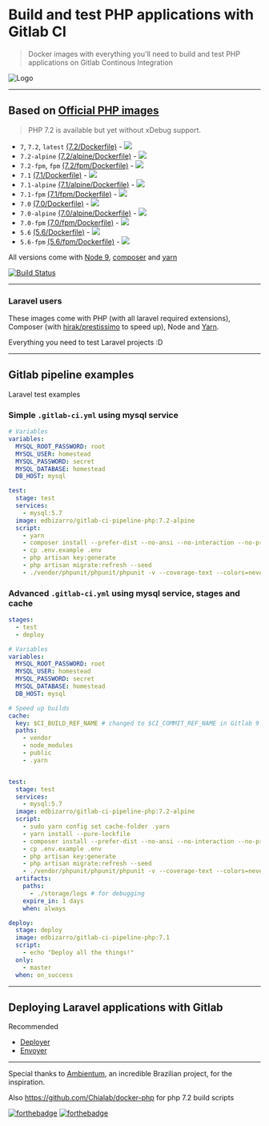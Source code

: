 # Build and test PHP applications with Gitlab CI

> Docker images with everything you'll need to build and test PHP applications on Gitlab Continous Integration

![Logo](https://raw.githubusercontent.com/edbizarro/gitlab-ci-pipeline-php/master/gitlab-ci-pipeline-php.png)

---

## Based on [Official PHP images](https://hub.docker.com/_/php/)

> PHP 7.2 is available but yet without xDebug support.

- ```7```, ```7.2```, ```latest``` [(7.2/Dockerfile)](https://github.com/edbizarro/gitlab-ci-pipeline-php/blob/master/php/7.2/Dockerfile) - [![](https://images.microbadger.com/badges/image/edbizarro/gitlab-ci-pipeline-php:7.2.svg)](https://microbadger.com/images/edbizarro/gitlab-ci-pipeline-php:7.2 "Get your own image badge on microbadger.com")
- ```7.2-alpine``` [(7.2/alpine/Dockerfile)](https://github.com/edbizarro/gitlab-ci-pipeline-php/blob/master/php/7.2/alpine/Dockerfile) - [![](https://images.microbadger.com/badges/image/edbizarro/gitlab-ci-pipeline-php:7.2-alpine.svg)](https://microbadger.com/images/edbizarro/gitlab-ci-pipeline-php:7.2-alpine "Get your own image badge on microbadger.com")
- ```7.2-fpm```, ```fpm``` [(7.2/fpm/Dockerfile)](https://github.com/edbizarro/gitlab-ci-pipeline-php/blob/master/php/7.2/fpm/Dockerfile) - [![](https://images.microbadger.com/badges/image/edbizarro/gitlab-ci-pipeline-php:7.2-fpm.svg)](https://microbadger.com/images/edbizarro/gitlab-ci-pipeline-php:7.2-fpm "Get your own image badge on microbadger.com")
- ```7.1``` [(7.1/Dockerfile)](https://github.com/edbizarro/gitlab-ci-pipeline-php/blob/master/php/7.1/Dockerfile) - [![](https://images.microbadger.com/badges/image/edbizarro/gitlab-ci-pipeline-php.svg)](https://microbadger.com/images/edbizarro/gitlab-ci-pipeline-php "Get your own image badge on microbadger.com")
- ```7.1-alpine``` [(7.1/alpine/Dockerfile)](https://github.com/edbizarro/gitlab-ci-pipeline-php/blob/master/php/7.1/alpine/Dockerfile) - [![](https://images.microbadger.com/badges/image/edbizarro/gitlab-ci-pipeline-php:7.1-alpine.svg)](https://microbadger.com/images/edbizarro/gitlab-ci-pipeline-php:7.1-alpine "Get your own image badge on microbadger.com")
- ```7.1-fpm``` [(7.1/fpm/Dockerfile)](https://github.com/edbizarro/gitlab-ci-pipeline-php/blob/master/php/7.1/fpm/Dockerfile) - [![](https://images.microbadger.com/badges/image/edbizarro/gitlab-ci-pipeline-php:7.1-fpm.svg)](https://microbadger.com/images/edbizarro/gitlab-ci-pipeline-php:7.1-fpm "Get your own image badge on microbadger.com")
- ```7.0``` [(7.0/Dockerfile)](https://github.com/edbizarro/gitlab-ci-pipeline-php/blob/master/php/7.0/Dockerfile) - [![](https://images.microbadger.com/badges/image/edbizarro/gitlab-ci-pipeline-php:7.0.svg)](https://microbadger.com/images/edbizarro/gitlab-ci-pipeline-php:7.0 "Get your own image badge on microbadger.com")
- ```7.0-alpine``` [(7.0/alpine/Dockerfile)](https://github.com/edbizarro/gitlab-ci-pipeline-php/blob/master/php/7.0/alpine/Dockerfile) - [![](https://images.microbadger.com/badges/image/edbizarro/gitlab-ci-pipeline-php:7.0-alpine.svg)](https://microbadger.com/images/edbizarro/gitlab-ci-pipeline-php:7.0-alpine "Get your own image badge on microbadger.com")
- ```7.0-fpm``` [(7.0/fpm/Dockerfile)](https://github.com/edbizarro/gitlab-ci-pipeline-php/blob/master/php/7.0/fpm/Dockerfile) - [![](https://images.microbadger.com/badges/image/edbizarro/gitlab-ci-pipeline-php:7.0-fpm.svg)](https://microbadger.com/images/edbizarro/gitlab-ci-pipeline-php:7.0-fpm "Get your own image badge on microbadger.com")
- ```5.6``` [(5.6/Dockerfile)](https://github.com/edbizarro/gitlab-ci-pipeline-php/blob/master/php/5.6/Dockerfile) -  [![](https://images.microbadger.com/badges/image/edbizarro/gitlab-ci-pipeline-php:5.6.svg)](https://microbadger.com/images/edbizarro/gitlab-ci-pipeline-php:5.6 "Get your own image badge on microbadger.com")
- ```5.6-fpm``` [(5.6/fpm/Dockerfile)](https://github.com/edbizarro/gitlab-ci-pipeline-php/blob/master/php/5.6/fpm/Dockerfile) -  [![](https://images.microbadger.com/badges/image/edbizarro/gitlab-ci-pipeline-php:5.6-fpm.svg)](https://microbadger.com/images/edbizarro/gitlab-ci-pipeline-php:5.6-fpm "Get your own image badge on microbadger.com")

All versions come with [Node 9](https://nodejs.org/en/), [composer](https://getcomposer.org/) and [yarn](https://yarnpkg.com)

[![Build Status](https://semaphoreci.com/api/v1/edbizarro/gitlab-ci-pipeline-php/branches/master/badge.svg)](https://semaphoreci.com/edbizarro/gitlab-ci-pipeline-php)

---

### Laravel users

These images come with PHP (with all laravel required extensions), Composer (with [hirak/prestissimo](https://github.com/hirak/prestissimo) to speed up), Node and [Yarn](https://yarnpkg.com).

Everything you need to test Laravel projects :D

---

## Gitlab pipeline examples

Laravel test examples

### Simple ```.gitlab-ci.yml``` using mysql service

```yaml
# Variables
variables:
  MYSQL_ROOT_PASSWORD: root
  MYSQL_USER: homestead
  MYSQL_PASSWORD: secret
  MYSQL_DATABASE: homestead
  DB_HOST: mysql

test:
  stage: test
  services:
    - mysql:5.7
  image: edbizarro/gitlab-ci-pipeline-php:7.2-alpine
  script:
    - yarn
    - composer install --prefer-dist --no-ansi --no-interaction --no-progress --no-scripts
    - cp .env.example .env
    - php artisan key:generate
    - php artisan migrate:refresh --seed
    - ./vendor/phpunit/phpunit/phpunit -v --coverage-text --colors=never --stderr
```

### Advanced ```.gitlab-ci.yml``` using mysql service, stages and cache

```yaml
stages:
  - test
  - deploy

# Variables
variables:
  MYSQL_ROOT_PASSWORD: root
  MYSQL_USER: homestead
  MYSQL_PASSWORD: secret
  MYSQL_DATABASE: homestead
  DB_HOST: mysql

# Speed up builds
cache:
  key: $CI_BUILD_REF_NAME # changed to $CI_COMMIT_REF_NAME in Gitlab 9.x
  paths:
    - vendor
    - node_modules
    - public
    - .yarn


test:
  stage: test
  services:
    - mysql:5.7
  image: edbizarro/gitlab-ci-pipeline-php:7.2-alpine
  script:
    - sudo yarn config set cache-folder .yarn
    - yarn install --pure-lockfile
    - composer install --prefer-dist --no-ansi --no-interaction --no-progress --no-scripts
    - cp .env.example .env
    - php artisan key:generate
    - php artisan migrate:refresh --seed
    - ./vendor/phpunit/phpunit/phpunit -v --coverage-text --colors=never --stderr
  artifacts:
    paths:
      - ./storage/logs # for debugging
    expire_in: 1 days
    when: always

deploy:
  stage: deploy
  image: edbizarro/gitlab-ci-pipeline-php:7.1
  script:
    - echo "Deploy all the things!"
  only:
    - master
  when: on_success
```
---

## Deploying Laravel applications with Gitlab

Recommended

- [Deployer](https://deployer.org/blog/how-to-deploy-laravel)
- [Envoyer](https://envoyer.io)

---

Special thanks to [Ambientum](https://github.com/codecasts/ambientum), an incredible Brazilian project, for the inspiration.

Also https://github.com/Chialab/docker-php for php 7.2 build scripts 

[![forthebadge](http://forthebadge.com/images/badges/built-by-developers.svg)](http://forthebadge.com)
[![forthebadge](http://forthebadge.com/images/badges/powered-by-netflix.svg)](http://forthebadge.com)
